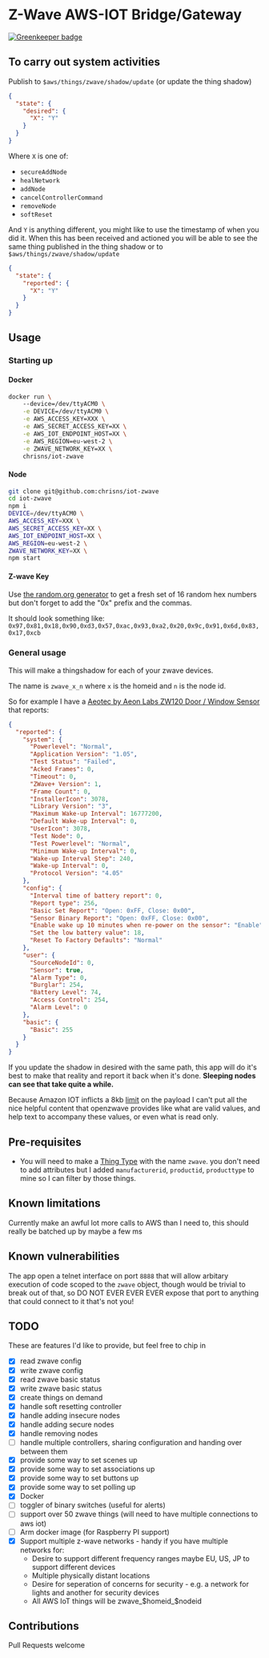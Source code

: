 # Z-Wave AWS-IOT Bridge/Gateway

[![Greenkeeper badge](https://badges.greenkeeper.io/chrisns/iot-zwave.svg)](https://greenkeeper.io/)

## To carry out system activities
Publish to `$aws/things/zwave/shadow/update` (or update the thing shadow)
```json
{
  "state": {
    "desired": {
      "X": "Y"
    }  
  }
}
```
Where `X` is one of:
- `secureAddNode`
- `healNetwork`
- `addNode`
- `cancelControllerCommand`
- `removeNode`
- `softReset`

And `Y` is anything different, you might like to use the timestamp of when you did it.
When this has been received and actioned you will be able to see the same thing published in the thing shadow or to `$aws/things/zwave/shadow/update`

```json
{
  "state": {
    "reported": {
      "X": "Y"
    }  
  }
}
```

## Usage
### Starting up
#### Docker
```bash
docker run \ 
    --device=/dev/ttyACM0 \
    -e DEVICE=/dev/ttyACM0 \
    -e AWS_ACCESS_KEY=XXX \
    -e AWS_SECRET_ACCESS_KEY=XX \
    -e AWS_IOT_ENDPOINT_HOST=XX \
    -e AWS_REGION=eu-west-2 \
    -e ZWAVE_NETWORK_KEY=XX \
    chrisns/iot-zwave
```

#### Node
```bash
git clone git@github.com:chrisns/iot-zwave
cd iot-zwave
npm i
DEVICE=/dev/ttyACM0 \
AWS_ACCESS_KEY=XXX \
AWS_SECRET_ACCESS_KEY=XX \
AWS_IOT_ENDPOINT_HOST=XX \
AWS_REGION=eu-west-2 \
ZWAVE_NETWORK_KEY=XX \
npm start
```

#### Z-wave Key
Use [the random.org generator](https://www.random.org/cgi-bin/randbyte?nbytes=16&format=h) to get a fresh set of 16 random hex numbers but don't forget to add the "0x" prefix and the commas.

It should look something like: `0x97,0x81,0x18,0x90,0xd3,0x57,0xac,0x93,0xa2,0x20,0x9c,0x91,0x6d,0x83,0x17,0xcb`

### General usage
This will make a thingshadow for each of your zwave devices.

The name is `zwave_x_n` where `x` is the homeid and `n` is the node id.

So for example I have a [Aeotec by Aeon Labs ZW120 Door / Window Sensor](https://www.amazon.co.uk/gp/product/B01GK5D1PE/ref=as_li_tl?ie=UTF8&camp=1634&creative=6738&creativeASIN=B01GK5D1PE&linkCode=as2&tag=chrisns-21&linkId=d1e5c073ed1c29cffa1fe8c3e25c5b09) that reports:

```json
{
  "reported": {
    "system": {
      "Powerlevel": "Normal",
      "Application Version": "1.05",
      "Test Status": "Failed",
      "Acked Frames": 0,
      "Timeout": 0,
      "ZWave+ Version": 1,
      "Frame Count": 0,
      "InstallerIcon": 3078,
      "Library Version": "3",
      "Maximum Wake-up Interval": 16777200,
      "Default Wake-up Interval": 0,
      "UserIcon": 3078,
      "Test Node": 0,
      "Test Powerlevel": "Normal",
      "Minimum Wake-up Interval": 0,
      "Wake-up Interval Step": 240,
      "Wake-up Interval": 0,
      "Protocol Version": "4.05"
    },
    "config": {
      "Interval time of battery report": 0,
      "Report type": 256,
      "Basic Set Report": "Open: 0xFF, Close: 0x00",
      "Sensor Binary Report": "Open: 0xFF, Close: 0x00",
      "Enable wake up 10 minutes when re-power on the sensor": "Enable",
      "Set the low battery value": 18,
      "Reset To Factory Defaults": "Normal"
    },
    "user": {
      "SourceNodeId": 0,
      "Sensor": true,
      "Alarm Type": 0,
      "Burglar": 254,
      "Battery Level": 74,
      "Access Control": 254,
      "Alarm Level": 0
    },
    "basic": {
      "Basic": 255
    }
  }
}
```
If you update the shadow in desired with the same path, this app will do it's best to make that reality and report it back when it's done. **Sleeping nodes can see that take quite a while.**

Because Amazon IOT inflicts a 8kb [limit](http://docs.amazonaws.cn/en_us/general/latest/gr/aws_service_limits.html#limits_iot) on the payload I can't put all the nice helpful content that openzwave provides like what are valid values, and help text to accompany these values, or even what is read only.

## Pre-requisites
- You will need to make a [Thing Type](http://docs.aws.amazon.com/iot/latest/developerguide/thing-types.html) with the name `zwave`. you don't need to add attributes but I added `manufacturerid`, `productid`, `producttype` to mine so I can filter by those things.

## Known limitations
Currently make an awful lot more calls to AWS than I need to, this should really be batched up by maybe a few ms

## Known vulnerabilities
The app open a telnet interface on port `8888` that will allow arbitary execution of code scoped to the `zwave` object, though would be trivial to break out of that, so DO NOT EVER EVER EVER expose that port to anything that could connect to it that's not you!

## TODO
These are features I'd like to provide, but feel free to chip in
- [x] read zwave config
- [x] write zwave config
- [x] read zwave basic status
- [x] write zwave basic status
- [x] create things on demand
- [x] handle soft resetting controller
- [x] handle adding insecure nodes
- [x] handle adding secure nodes
- [x] handle removing nodes
- [ ] handle multiple controllers, sharing configuration and handing over between them
- [x] provide some way to set scenes up
- [x] provide some way to set associations up
- [x] provide some way to set buttons up
- [x] provide some way to set polling up
- [x] Docker
- [ ] toggler of binary switches (useful for alerts)
- [ ] support over 50 zwave things (will need to have multiple connections to aws iot)
- [ ] Arm docker image (for Raspberry PI support)
- [x] Support multiple z-wave networks - handy if you have multiple networks for:
    - Desire to support different frequency ranges maybe EU, US, JP to support different devices
    - Multiple physically distant locations
    - Desire for seperation of concerns for security - e.g. a network for lights and another for security devices
    - All AWS IoT things will be zwave_$homeid_$nodeid

## Contributions
Pull Requests welcome
